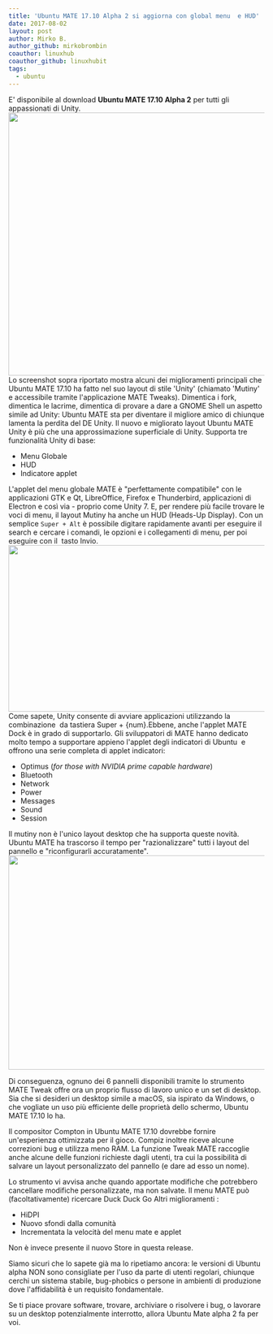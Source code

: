 ```yaml
---
title: 'Ubuntu MATE 17.10 Alpha 2 si aggiorna con global menu  e HUD'
date: 2017-08-02
layout: post
author: Mirko B.
author_github: mirkobrombin
coauthor: linuxhub
coauthor_github: linuxhubit
tags:
  - ubuntu
---
```

<p>E' disponibile al download <strong>Ubuntu MATE 17.10 Alpha 2</strong> per tutti gli appassionati di Unity. <img class=" size-full wp-image-80" alt="" height="518" src="https://linuxhub.it/wordpress/wp-content/uploads/2017/08/ubuntu-mate-1710-unity-layout.jpg" width="920" /> Lo screenshot sopra riportato mostra alcuni dei miglioramenti principali che Ubuntu MATE 17.10 ha fatto nel suo layout di stile 'Unity' (chiamato 'Mutiny' e accessibile tramite l'applicazione MATE Tweaks). Dimentica i fork, dimentica le lacrime, dimentica di provare a dare a GNOME Shell un aspetto simile ad Unity: Ubuntu MATE sta per diventare il migliore amico di chiunque lamenta la perdita del DE Unity. Il nuovo e migliorato layout Ubuntu MATE Unity è più che una approssimazione superficiale di Unity. Supporta tre funzionalità Unity di base:</p><ul>	<li>Menu Globale</li>	<li>HUD</li>	<li>Indicatore applet</li></ul><p>L'applet del menu globale MATE è "perfettamente compatibile" con le applicazioni GTK e Qt, LibreOffice, Firefox e Thunderbird, applicazioni di Electron e così via - proprio come Unity 7. E, per rendere più facile trovare le voci di menu, il layout Mutiny ha anche un HUD (Heads-Up Display). Con un semplice&nbsp;<code>Super + Alt</code> è possibile digitare rapidamente avanti per eseguire il search e cercare i comandi, le opzioni e i collegamenti di menu, per poi eseguire con il &nbsp;tasto Invio. <img class=" size-full wp-image-81" alt="" height="328" src="https://linuxhub.it/wordpress/wp-content/uploads/2017/08/mate-hud-gif.gif" width="740" /> Come sapete, Unity consente di avviare applicazioni utilizzando la combinazione &nbsp;da tastiera Super + {num}.Ebbene, anche l'applet MATE Dock è in grado di supportarlo. Gli sviluppatori di MATE hanno dedicato molto tempo a supportare appieno l'applet degli indicatori di Ubuntu &nbsp;e offrono una serie completa di applet indicatori:</p><ul>	<li>Optimus (<em>for those&nbsp;with NVIDIA prime capable hardware</em>)</li>	<li>Bluetooth</li>	<li>Network</li>	<li>Power</li>	<li>Messages</li>	<li>Sound</li>	<li>Session</li></ul><p>Il mutiny non è l'unico layout desktop che ha supporta queste novità. Ubuntu MATE ha trascorso il tempo per "razionalizzare" tutti i layout del pannello e "riconfigurarli accuratamente". <img class=" size-full wp-image-82" alt="" height="422" src="https://linuxhub.it/wordpress/wp-content/uploads/2017/08/ubuntu-mate-windows-layout-750x422.jpg" width="750" /></p><p>Di conseguenza, ognuno dei 6 pannelli disponibili tramite lo strumento MATE Tweak offre ora un proprio flusso di lavoro unico e un set di desktop. <span>Sia che si desideri un desktop simile a macOS, sia ispirato da Windows, o che vogliate un uso più efficiente delle proprietà dello schermo, Ubuntu MATE 17.10 lo ha.</span></p><p>Il compositor Compton in Ubuntu MATE 17.10 dovrebbe fornire un'esperienza ottimizzata per il gioco. Compiz inoltre riceve alcune correzioni bug e utilizza meno RAM. La funzione Tweak MATE raccoglie anche alcune delle funzioni richieste dagli utenti, tra cui la possibilità di salvare un layout personalizzato del pannello (e dare ad esso un nome).</p><p>Lo strumento vi avvisa anche quando apportate modifiche che potrebbero cancellare modifiche personalizzate, ma non salvate. Il menu MATE può (facoltativamente) ricercare Duck Duck Go Altri miglioramenti :</p><ul>	<li>HiDPI</li>	<li>Nuovo sfondi dalla comunità</li>	<li>Incrementata la velocità del menu mate e applet</li></ul><p>Non è invece presente il nuovo Store in questa release.</p><p>Siamo sicuri che lo sapete già ma lo ripetiamo ancora: le versioni di Ubuntu alpha NON sono consigliate per l'uso da parte di utenti regolari, chiunque cerchi un sistema stabile, bug-phobics o persone in ambienti di produzione dove l'affidabilità è un requisito fondamentale.</p><p>Se ti piace provare software, trovare, archiviare o risolvere i bug, o lavorare su un desktop potenzialmente interrotto, allora Ubuntu Mate alpha 2 fa per voi.</p>
